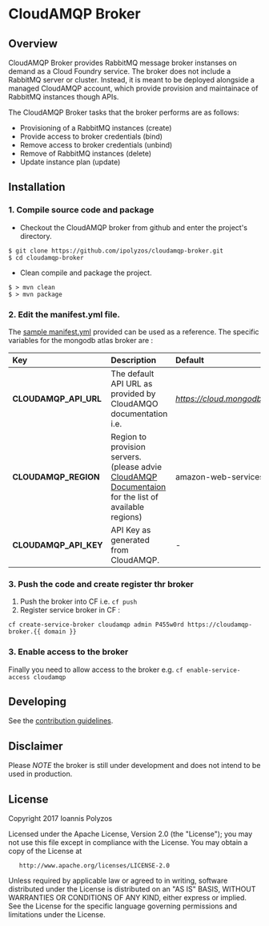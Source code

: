 # CloudAMQP Broker

## Overview

CloudAMQP Broker provides RabbitMQ message broker instanses on demand as a Cloud Foundry service. The broker does not include a RabbitMQ server or cluster. Instead, it is meant to be deployed alongside a managed CloudAMQP account, which provide provision and maintainace of RabbitMQ instances though APIs.
 
The CloudAMQP Broker tasks that the broker performs are as follows:
    
- Provisioning of a RabbitMQ instances (create)
- Provide access to broker credentials (bind)
- Remove access to broker credentials (unbind)
- Remove of RabbitMQ instances (delete)
- Update instance plan (update)

## Installation

### 1. Compile source code and package 

- Checkout the CloudAMQP broker from github and enter the project's directory.
```
$ git clone https://github.com/ipolyzos/cloudamqp-broker.git
$ cd cloudamqp-broker
```
- Clean compile and package the project.
```
$ > mvn clean
$ > mvn package
```

### 2. Edit the **manifest.yml** file.

The [sample manifest.yml](https://github.com/ipolyzos/cloudamqp-broker/blob/master/manifest-sample.yml) provided can be used as a reference. The specific
variables for the mongodb atlas broker are :

| Key           |Description    | Default      |
| :------------- | :------------- | :------------- | 
| **CLOUDAMQP_API_URL** | The default API URL as provided by CloudAMQO documentation i.e.|*https://cloud.mongodb.com/api/atlas/v1.0*| 
| **CLOUDAMQP_REGION** | Region to provision servers. (please advie [CloudAMQP Documentaion](https://www.cloudamqp.com/docs/index.html) for the list of available regions)| amazon-web-services::eu-west-1 |
| **CLOUDAMQP_API_KEY** | API Key as generated from CloudAMQP.| - |

### 3. Push the code and create register thr broker
1. Push the broker into CF i.e.  ``` cf push  ```
2. Register service broker in CF : 
```
cf create-service-broker cloudamqp admin P455w0rd https://cloudamqp-broker.{{ domain }}
```
### 3. Enable access to the broker 
 
 Finally you need to allow access to the broker e.g. ``` cf enable-service-access cloudamqp ```

## Developing
 
 See the [contribution guidelines](https://github.com/ipolyzos/cloudamqp-broker/tree/master/CONTRIBUTING.md).
 
## Disclaimer 
 
 Please *NOTE* the broker is still under development and does not intend to be used in production.
 
## License

   Copyright 2017 Ioannis Polyzos

   Licensed under the Apache License, Version 2.0 (the "License");
   you may not use this file except in compliance with the License.
   You may obtain a copy of the License at

       http://www.apache.org/licenses/LICENSE-2.0

   Unless required by applicable law or agreed to in writing, software
   distributed under the License is distributed on an "AS IS" BASIS,
   WITHOUT WARRANTIES OR CONDITIONS OF ANY KIND, either express or implied.
   See the License for the specific language governing permissions and
   limitations under the License.